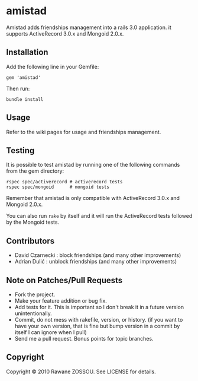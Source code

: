 # amistad #

Amistad adds friendships management into a rails 3.0 application. it supports ActiveRecord 3.0.x and Mongoid 2.0.x.

## Installation ##

Add the following line in your Gemfile:

    gem 'amistad'

Then run:

    bundle install

## Usage ##

Refer to the wiki pages for usage and friendships management.

## Testing ##

It is possible to test amistad by running one of the following commands from the gem directory:

    rspec spec/activerecord # activerecord tests
    rspec spec/mongoid      # mongoid tests
    
Remember that amistad is only compatible with ActiveRecord 3.0.x and Mongoid 2.0.x.

You can also run `rake` by itself and it will run the ActiveRecord tests followed by the Mongoid tests.

## Contributors ##

* David Czarnecki : block friendships (and many other improvements)
* Adrian Dulić : unblock friendships (and many other improvements)

## Note on Patches/Pull Requests ##

* Fork the project.
* Make your feature addition or bug fix.
* Add tests for it. This is important so I don't break it in a future version unintentionally.
* Commit, do not mess with rakefile, version, or history. (if you want to have your own version, that is fine but bump version in a commit by itself I can ignore when I pull)
* Send me a pull request. Bonus points for topic branches.

## Copyright ##

Copyright © 2010 Rawane ZOSSOU. See LICENSE for details.
